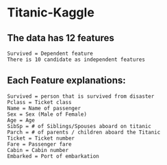 # Titanic-Kaggle
## The data has 12 features

    Survived = Dependent feature
    There is 10 candidate as independent features

## Each Feature explanations:

    Survived = person that is survived from disaster
    Pclass = Ticket class
    Name = Name of passenger
    Sex = Sex (Male of Female)
    Age = Age
    SibSp = # of Siblings/Spouses aboard on titanic
    Parch = # of parents / children aboard the Titanic
    Ticket = Ticket number
    Fare = Passenger fare
    Cabin = Cabin number
    Embarked = Port of embarkation

